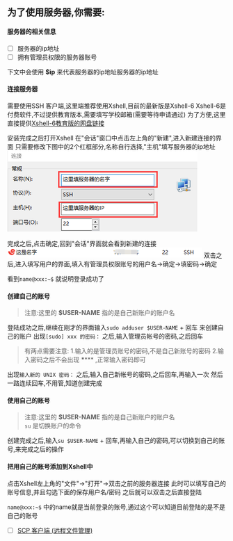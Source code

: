 ## 为了使用服务器,你需要:

#### 服务器的相关信息
- [ ] 服务器的ip地址
- [ ] 拥有管理员权限的服务器账号

下文中会使用 **$ip** 来代表服务器的ip地址服务器的ip地址


#### 连接服务器



需要使用SSH 客户端,这里端推荐使用Xshell,目前的最新版是Xshell-6
Xshell-6是付费软件,不过提供教育版本,需要填写学校邮箱(需要等待申请通过)
为了方便,这里直接提供[Xshell-6教育版的网盘链接](https://pan.baidu.com/s/1nMEnduPI4nASoBDh0PlF_w)

安装完成之后打开Xshell
在"会话"窗口中点击左上角的"新建",进入新建连接的界面
只需要修改下图中的2个红框部分,名称自行选择,"主机"填写服务器的ip地址
![create_session](../../img/page1/xshell-create_session.png)
<!-- ![xshell-create_session.png](https://i.loli.net/2018/09/07/5b9222b505fbe.png) -->
完成之后,点击确定,回到"会话"界面就会看到新建的连接
![session_list](../../img/page1/xshell-session_list.png)
双击之后,进入填写用户的界面,填入有管理员权限账号的用户名->确定->填密码->确定

看到```name@xxx:~$``` 就说明登录成功了



#### 创建自己的账号

>注意:这里的 **$USER-NAME** 指的是自己新账户的账户名

登陆成功之后,继续在刚才的界面输入```sudo adduser $USER-NAME``` + 回车
来创建自己的账户
出现```[sudo] xxx 的密码：``` 之后,输入管理员帐号的密码,之后回车
>有两点需要注意:
>1.输入的是管理员账号的密码,不是自己新账号的密码
>2.输入密码之后不会出现 **\******  ,正常输入密码即可

出现```输入新的 UNIX 密码：``` 之后,输入自己新帐号的密码,之后回车,再输入一次
然后一路连续回车,不用管,知道创建完成

#### 使用自己的账号

>注意:这里的 **$USER-NAME** 指的是自己新账户的账户名  
 >  ```su```  是切换账户的命令

创建完成之后,输入```su $USER-NAME``` + 回车,再输入自己的密码,可以切换到自己的账号,来完成之后的操作

#### 把用自己的账号添加到Xshell中
点击Xshell左上角的"文件"->"打开"->双击之前的服务器连接
此时可以填写自己的账号信息,并且勾选下面的保存用户名/密码
之后就可以双击之后直接登陆

 ```name@xxx:~$``` 中的name就是当前登录的账号,通过这个可以知道目前登陆的是不是自己的账号

- [ ] [SCP 客户端 (远程文件管理)](https://winscp.net/eng/download.php)
